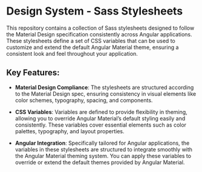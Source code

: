 # Design System - Sass Stylesheets

This repository contains a collection of Sass stylesheets designed to follow the Material Design specification consistently across Angular applications. These stylesheets define a set of CSS variables that can be used to customize and extend the default Angular Material theme, ensuring a consistent look and feel throughout your application.

## Key Features:

- **Material Design Compliance**: The stylesheets are structured according to the Material Design spec, ensuring consistency in visual elements like color schemes, typography, spacing, and components.

- **CSS Variables**: Variables are defined to provide flexibility in theming, allowing you to override Angular Material’s default styling easily and consistently. These variables cover essential elements such as color palettes, typography, and layout properties.

- **Angular Integration**: Specifically tailored for Angular applications, the variables in these stylesheets are structured to integrate smoothly with the Angular Material theming system. You can apply these variables to override or extend the default themes provided by Angular Material.
